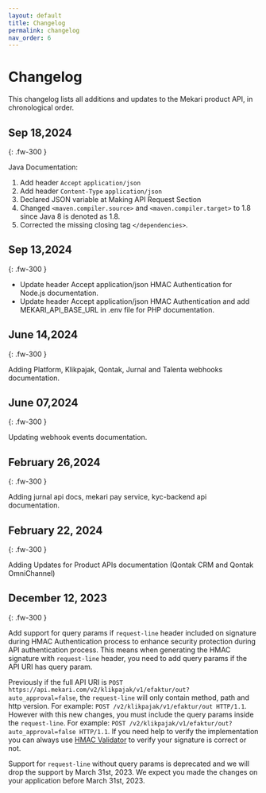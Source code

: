 ```yaml
---
layout: default
title: Changelog
permalink: changelog
nav_order: 6
---
```

# Changelog

This changelog lists all additions and updates to the Mekari product API, in chronological order.

## Sep 18,2024

{: .fw-300 }

Java Documentation:
1. Add header ```Accept``` ```application/json```
2. Add header ```Content-Type``` ```application/json```
2. Declared JSON variable at Making API Request Section
3. Changed ```<maven.compiler.source>``` and ```<maven.compiler.target>``` to 1.8 since Java 8 is denoted as 1.8.
4. Corrected the missing closing tag ```</dependencies>```.

## Sep 13,2024

{: .fw-300 }

- Update header Accept application/json HMAC Authentication for Node.js documentation.
- Update header Accept application/json HMAC Authentication and add MEKARI_API_BASE_URL in .env file for PHP documentation.

## June 14,2024

{: .fw-300 }

Adding Platform, Klikpajak, Qontak, Jurnal and Talenta webhooks documentation.

## June 07,2024

{: .fw-300 }

Updating webhook events documentation.

## February 26,2024

{: .fw-300 }

Adding jurnal api docs, mekari pay service, kyc-backend api documentation.


## February 22, 2024

{: .fw-300 }

Adding Updates for Product APIs documentation (Qontak CRM and Qontak OmniChannel)

## December 12, 2023

{: .fw-300 }

Add support for query params if `request-line` header included on signature during HMAC Authentication process to enhance security protection during API authentication process. This means when generating the HMAC signature with `request-line` header, you need to add query params if the API URI has query param.

Previously if the full API URI is `POST https://api.mekari.com/v2/klikpajak/v1/efaktur/out?auto_approval=false`, the `request-line` will only contain method, path and http version. For example: `POST /v2/klikpajak/v1/efaktur/out HTTP/1.1`. However with this new changes, you must include the query params inside the `request-line`. For example: `POST /v2/klikpajak/v1/efaktur/out?auto_approval=false HTTP/1.1`. If you need help to verify the implementation you can always use [HMAC Validator](https://developers.mekari.com/dashboard/hmac-validator) to verify your signature is correct or not.

Support for `request-line` without query params is deprecated and we will drop the support by March 31st, 2023. We expect you made the changes on your application before March 31st, 2023.
